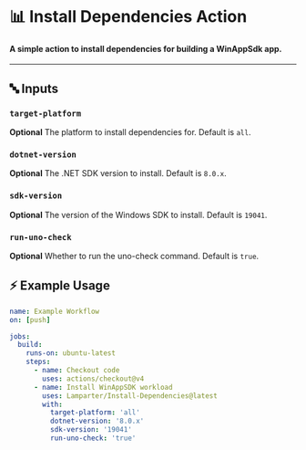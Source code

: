 # 📊 Install Dependencies Action

#### A simple action to install dependencies for building a WinAppSdk app.

---

## 🔤 Inputs

### `target-platform`

**Optional** The platform to install dependencies for. Default is `all`.

### `dotnet-version`

**Optional** The .NET SDK version to install. Default is `8.0.x`.

### `sdk-version`

**Optional** The version of the Windows SDK to install. Default is `19041`.

### `run-uno-check`

**Optional** Whether to run the uno-check command. Default is `true`.

## ⚡  Example Usage

```yaml
name: Example Workflow
on: [push]

jobs:
  build:
    runs-on: ubuntu-latest
    steps:
      - name: Checkout code
        uses: actions/checkout@v4
      - name: Install WinAppSDK workload
        uses: Lamparter/Install-Dependencies@latest
        with:
          target-platform: 'all'
          dotnet-version: '8.0.x'
          sdk-version: '19041'
          run-uno-check: 'true'
```
